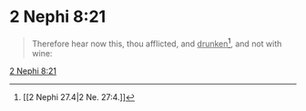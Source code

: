 # 2 Nephi 8:21

> Therefore hear now this, thou afflicted, and <u>drunken</u>[^a], and not with wine:

[2 Nephi 8:21](https://www.churchofjesuschrist.org/study/scriptures/bofm/2-ne/8?lang=eng&id=p21#p21)


[^a]: [[2 Nephi 27.4|2 Ne. 27:4.]]

